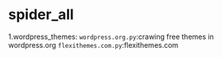 # spider_all
1.wordpress_themes:
`wordpress.org.py`:crawing free themes in wordpress.org
`flexithemes.com.py`:flexithemes.com
